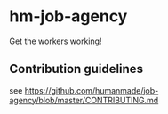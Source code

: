 hm-job-agency
=============

Get the workers working!

## Contribution guidelines ##

see https://github.com/humanmade/job-agency/blob/master/CONTRIBUTING.md
